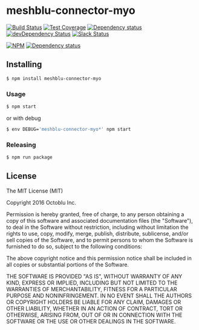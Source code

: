 # meshblu-connector-myo

[![Build Status](https://travis-ci.org/octoblu/meshblu-connector-myo.svg?branch=master)](https://travis-ci.org/octoblu/meshblu-connector-myo)
[![Test Coverage](https://codecov.io/gh/octoblu/meshblu-connector-myo/branch/master/graph/badge.svg)](https://codecov.io/gh/octoblu/meshblu-connector-myo)
[![Dependency status](http://img.shields.io/david/octoblu/meshblu-connector-myo.svg?style=flat)](https://david-dm.org/octoblu/meshblu-connector-myo)
[![devDependency Status](http://img.shields.io/david/dev/octoblu/meshblu-connector-myo.svg?style=flat)](https://david-dm.org/octoblu/meshblu-connector-myo#info=devDependencies)
[![Slack Status](http://community-slack.octoblu.com/badge.svg)](http://community-slack.octoblu.com)

[![NPM](https://nodei.co/npm/meshblu-connector-myo.svg?style=flat)](https://npmjs.org/package/meshblu-connector-myo)
[![Dependency status](http://img.shields.io/david/octoblu/meshblu-connector-myo.svg?style=flat)](https://david-dm.org/octoblu/meshblu-connector-myo)


## Installing

```bash
$ npm install meshblu-connector-myo
```

### Usage

```bash
$ npm start
```

or with debug

```bash
$ env DEBUG='meshblu-connector-myo*' npm start
```

### Releasing

```bash
$ npm run package
```

## License

The MIT License (MIT)

Copyright 2016 Octoblu Inc.

Permission is hereby granted, free of charge, to any person obtaining a copy
of this software and associated documentation files (the "Software"), to deal
in the Software without restriction, including without limitation the rights
to use, copy, modify, merge, publish, distribute, sublicense, and/or sell
copies of the Software, and to permit persons to whom the Software is
furnished to do so, subject to the following conditions:

The above copyright notice and this permission notice shall be included in
all copies or substantial portions of the Software.

THE SOFTWARE IS PROVIDED "AS IS", WITHOUT WARRANTY OF ANY KIND, EXPRESS OR
IMPLIED, INCLUDING BUT NOT LIMITED TO THE WARRANTIES OF MERCHANTABILITY,
FITNESS FOR A PARTICULAR PURPOSE AND NONINFRINGEMENT. IN NO EVENT SHALL THE
AUTHORS OR COPYRIGHT HOLDERS BE LIABLE FOR ANY CLAIM, DAMAGES OR OTHER
LIABILITY, WHETHER IN AN ACTION OF CONTRACT, TORT OR OTHERWISE, ARISING FROM,
OUT OF OR IN CONNECTION WITH THE SOFTWARE OR THE USE OR OTHER DEALINGS IN
THE SOFTWARE.

